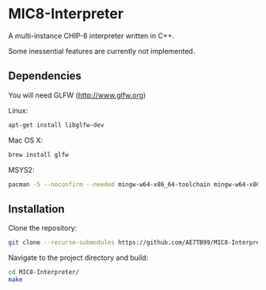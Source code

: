 # MIC8-Interpreter

A multi-instance CHIP-8 interpreter written in C++.

Some inessential features are currently not implemented.

## Dependencies

You will need GLFW (http://www.glfw.org)

Linux:
```bash
apt-get install libglfw-dev
```
Mac OS X:
```bash
brew install glfw
```
MSYS2:
```bash
pacman -S --noconfirm --needed mingw-w64-x86_64-toolchain mingw-w64-x86_64-glfw
```

## Installation

Clone the repository:

```bash
git clone --recurse-submodules https://github.com/AE7TB99/MIC8-Interpreter
```

Navigate to the project directory and build:

```bash
cd MIC8-Interpreter/
make
```

